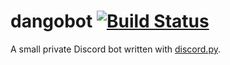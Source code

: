 # dangobot [![Build Status](https://travis-ci.org/LiquidPL/dangobot.svg?branch=master)](https://travis-ci.org/LiquidPL/dangobot)

A small private Discord bot written with [discord.py](https://github.com/Rapptz/discord.py).

